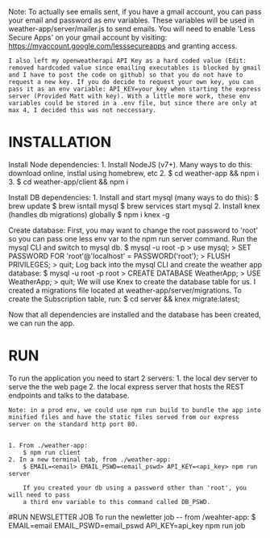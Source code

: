 Note: 
    To actually see emails sent, if you have a gmail account, you can pass your email and 
    password as env variables. These variables will be used in weather-app/server/mailer.js
    to send emails. You will need to enable 'Less Secure Apps' on your gmail account by visiting:
    https://myaccount.google.com/lesssecureapps and granting access.

    I also left my openweatherapi API Key as a hard coded value (Edit: removed hardcoded value since emailing executables is blocked by gmail and I have to post the code on github) so that you do not have to request a new key. If you do decide to request your own key, you can pass it as an env variable: API_KEY=your_key when starting the express server (Provided Matt with key). With a little more work, these env variables could be stored in a .env file, but since there are only at max 4, I decided this was not neccessary.


# INSTALLATION
Install Node dependencies:
    1. Install NodeJS (v7+). Many ways to do this: download online, instlal using homebrew, etc
    2. $ cd weather-app && npm i
    3. $ cd weather-app/client && npm i

Install DB dependencies:
    1. Install and start mysql (many ways to do this):
        $ brew update
        $ brew isntall mysql
        $ brew services start mysql
    2. Install knex (handles db migrations) globally
        $ npm i knex -g

Create database:
    First, you may want to change the root password to 'root' so you can pass
    one less env var to the npm run server command.
    Run the mysql CLI and switch to mysql db.
        $ mysql -u root -p
            > use mysql;
            > SET PASSWORD FOR 'root'@'localhost' = PASSWORD('root');
            > FLUSH PRIVILEGES;
            > quit;
    Log back into the mysql CLI and create the weather app database:
        $ mysql -u root -p root
            > CREATE DATABASE WeatherApp;
            > USE WeatherApp;
            > quit;
    We will use Knex to create the database table for us. I created a migrations file located at
    weather-app/server/migrations. To create the Subscription table, run:
        $ cd server && knex migrate:latest;


Now that all dependencies are installed and the database has been created, we can run the app.


# RUN
To run the application you need to start 2 servers:
    1. the local dev server to serve the the web page
    2. the local express server that hosts the REST endpoints and talks to the database.

    Note: in a prod env, we could use npm run build to bundle the app into minified files and have the static files served from our express server on the standard http port 80.


    1. From ./weather-app:
        $ npm run client
    2. In a new terminal tab, from ./weather-app:
        $ EMAIL=<email> EMAIL_PSWD=<email_pswd> API_KEY=<api_key> npm run server

        If you created your db using a password other than 'root', you will need to pass
        a third env variable to this command called DB_PSWD.


#RUN NEWSLETTER JOB
To run the newletter job -- from /weahter-app:
    $ EMAIL=email EMAIL_PSWD=email_pswd API_KEY=api_key npm run job


